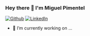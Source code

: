 ### Hey there 👋 I'm Miguel Pimentel

<p><a href="https://github.com/MiguelPimentel97" target="_blank"><img alt="Github" src="https://img.shields.io/badge/GitHub-%2312100E.svg?&style=for-the-badge&logo=Github&logoColor=white" /></a> <a href="https://www.linkedin.com/in/miguelvpimentel" target="_blank"><img alt="LinkedIn" src="https://img.shields.io/badge/linkedin-%230077B5.svg?&style=for-the-badge&logo=linkedin&logoColor=white" /></a>



- 🔭 I’m currently working on ...

<!--
Here are some ideas to get you started:

![Anurag's GitHub stats](https://github-readme-stats.vercel.app/api?username=MiguelPimentel97&count_private=true)
[![Top Langs](https://github-readme-stats.vercel.app/api/top-langs/?username=MiguelPimentel97&layout=compact&count_private=true)]

- 🌱 I’m currently learning ...
- 👯 I’m looking to collaborate on ...
- 🤔 I’m looking for help with ...
- 💬 Ask me about ...
- 📫 How to reach me: ...
- 😄 Pronouns: ...
- ⚡ Fun fact: ...
-->

